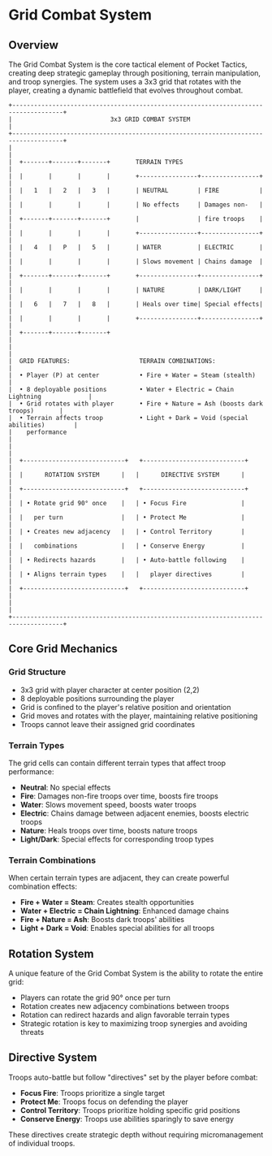 # Grid Combat System

## Overview

The Grid Combat System is the core tactical element of Pocket Tactics, creating deep strategic gameplay through positioning, terrain manipulation, and troop synergies. The system uses a 3x3 grid that rotates with the player, creating a dynamic battlefield that evolves throughout combat.

```
+------------------------------------------------------------------------------------+
|                           3x3 GRID COMBAT SYSTEM                                   |
+------------------------------------------------------------------------------------+
|                                                                                    |
|  +-------+-------+-------+       TERRAIN TYPES                                     |
|  |       |       |       |       +----------------+----------------+               |
|  |   1   |   2   |   3   |       | NEUTRAL        | FIRE           |               |
|  |       |       |       |       | No effects     | Damages non-   |               |
|  +-------+-------+-------+       |                | fire troops    |               |
|  |       |       |       |       +----------------+----------------+               |
|  |   4   |   P   |   5   |       | WATER          | ELECTRIC       |               |
|  |       |       |       |       | Slows movement | Chains damage  |               |
|  +-------+-------+-------+       +----------------+----------------+               |
|  |       |       |       |       | NATURE         | DARK/LIGHT     |               |
|  |   6   |   7   |   8   |       | Heals over time| Special effects|               |
|  |       |       |       |       +----------------+----------------+               |
|  +-------+-------+-------+                                                         |
|                                                                                    |
|  GRID FEATURES:                   TERRAIN COMBINATIONS:                            |
|  • Player (P) at center           • Fire + Water = Steam (stealth)                 |
|  • 8 deployable positions         • Water + Electric = Chain Lightning             |
|  • Grid rotates with player       • Fire + Nature = Ash (boosts dark troops)       |
|  • Terrain affects troop          • Light + Dark = Void (special abilities)        |
|    performance                                                                     |
|                                                                                    |
|  +----------------------------+   +----------------------------+                    |
|  |      ROTATION SYSTEM      |   |      DIRECTIVE SYSTEM      |                    |
|  +----------------------------+   +----------------------------+                    |
|  | • Rotate grid 90° once    |   | • Focus Fire               |                    |
|  |   per turn                |   | • Protect Me               |                    |
|  | • Creates new adjacency   |   | • Control Territory        |                    |
|  |   combinations            |   | • Conserve Energy          |                    |
|  | • Redirects hazards       |   | • Auto-battle following    |                    |
|  | • Aligns terrain types    |   |   player directives        |                    |
|  +----------------------------+   +----------------------------+                    |
|                                                                                    |
+------------------------------------------------------------------------------------+
```

## Core Grid Mechanics

### Grid Structure
- 3x3 grid with player character at center position (2,2)
- 8 deployable positions surrounding the player
- Grid is confined to the player's relative position and orientation
- Grid moves and rotates with the player, maintaining relative positioning
- Troops cannot leave their assigned grid coordinates

### Terrain Types
The grid cells can contain different terrain types that affect troop performance:

- **Neutral**: No special effects
- **Fire**: Damages non-fire troops over time, boosts fire troops
- **Water**: Slows movement speed, boosts water troops
- **Electric**: Chains damage between adjacent enemies, boosts electric troops
- **Nature**: Heals troops over time, boosts nature troops
- **Light/Dark**: Special effects for corresponding troop types

### Terrain Combinations
When certain terrain types are adjacent, they can create powerful combination effects:

- **Fire + Water = Steam**: Creates stealth opportunities
- **Water + Electric = Chain Lightning**: Enhanced damage chains
- **Fire + Nature = Ash**: Boosts dark troops' abilities
- **Light + Dark = Void**: Enables special abilities for all troops

## Rotation System

A unique feature of the Grid Combat System is the ability to rotate the entire grid:

- Players can rotate the grid 90° once per turn
- Rotation creates new adjacency combinations between troops
- Rotation can redirect hazards and align favorable terrain types
- Strategic rotation is key to maximizing troop synergies and avoiding threats

## Directive System

Troops auto-battle but follow "directives" set by the player before combat:

- **Focus Fire**: Troops prioritize a single target
- **Protect Me**: Troops focus on defending the player
- **Control Territory**: Troops prioritize holding specific grid positions
- **Conserve Energy**: Troops use abilities sparingly to save energy

These directives create strategic depth without requiring micromanagement of individual troops.

